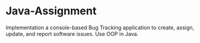 # Java-Assignment
Implementation a console-based Bug Tracking application to create, assign, update, and report software issues. Use OOP in Java.
